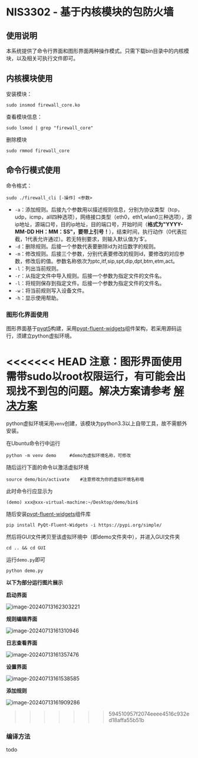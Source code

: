 # NIS3302 - 基于内核模块的包防火墙

## 使用说明

本系统提供了命令行界面和图形界面两种操作模式。只需下载bin目录中的内核模块，以及相关可执行文件即可。

## 内核模块使用

安装模块：

```shell
sudo insmod firewall_core.ko
```

查看模块信息：

```shell
sudo lsmod | grep "firewall_core"
```

删除模块

```shell
sudo rmmod firewall_core
```

## 命令行模式使用

命令格式：

```shell
sudo ./firewall_cli [-操作] <参数>
```

- `-a`：添加规则。后接九个参数用以描述规则信息，分别为协议类型（tcp，udp，icmp，all四种选项），网络接口类型（eth0，eth1,wlan0三种选项），源ip地址，源端口号，目的ip地址，目的端口号，开始时间（**格式为"YYYY-MM-DD HH：MM：SS"，要带上引号！**），结束时间，执行动作（0代表拦截，1代表允许通过）。若无特别要求，则输入默认值为'$'。
- `-d`：删除规则。后接一个参数代表要删除id为对应数字的规则。
- `-m`：修改规则。后接三个参数，分别代表要修改的规则id，要修改的对应参数，修改后的值。参数名称依次为ptc,itf,sip,spt,dip,dpt,btm,etm,act。
- `-l`：列出当前规则。
- `-r`：从指定文件中导入规则。后接一个参数为指定文件的文件名。
- `-l`：将规则保存到指定文件。后接一个参数为指定文件的文件名。
- `-w`：将当前规则写入设备文件。
- `-h`：显示使用帮助。

### **图形化界面使用**
图形界面基于[pyqt5](https://pypi.org/project/PyQt5/)构建，采用[pyqt-fluent-widgets](https://qfluentwidgets.com/zh)组件架构，若采用源码运行，须建立python虚拟环境。

<<<<<<< HEAD
**注意**：图形界面使用需带sudo以root权限运行，有可能会出现找不到包的问题。解决方案请参考 [解决方案](https://blog.csdn.net/weixin_39589455/article/details/136092916)
=======
python虚拟环境采用`venv`创建，该模块为python3.3以上自带工具，故不需额外安装。

在Ubuntu命令行中运行

```shell
python -m venv demo 	#demo为虚拟环境名称，可修改
```

随后运行下面的命令以激活虚拟环境

```shell
source demo/bin/activate 	#注意修改为你的虚拟环境名称哦
```

此时命令行应显示为

```shell
(demo) xxx@xxx-virtual-machine:~/Desktop/demo/bin$ 
```

随后安装[pyqt-fluent-widgets](https://qfluentwidgets.com/zh)组件库

```shell
pip install PyQt-Fluent-Widgets -i https://pypi.org/simple/
```

然后将GUI文件拷贝至该虚拟环境中（即demo文件夹中），并进入GUI文件夹

```shell
cd .. && cd GUI
```

运行`demo.py`即可

```shell
python demo.py
```

**以下为部分运行图片展示**

**启动界面**

![image-20240713162303221](https://cdn.jsdelivr.net/gh/zlh123123/MyPictures/image-20240713162303221.png)

**规则编辑界面**

![image-20240713161310946](https://cdn.jsdelivr.net/gh/zlh123123/MyPictures/image-20240713161310946.png)

**日志查看界面**

![image-20240713161357476](https://cdn.jsdelivr.net/gh/zlh123123/MyPictures/image-20240713161357476.png)

**设置界面**

![image-20240713161538585](https://cdn.jsdelivr.net/gh/zlh123123/MyPictures/image-20240713161538585.png)

**添加规则**

![image-20240713161909286](https://cdn.jsdelivr.net/gh/zlh123123/MyPictures/image-20240713161909286.png)

>>>>>>> 594510957f2074eeee4516c932ed18affa55b51b
### 编译方法

todo


